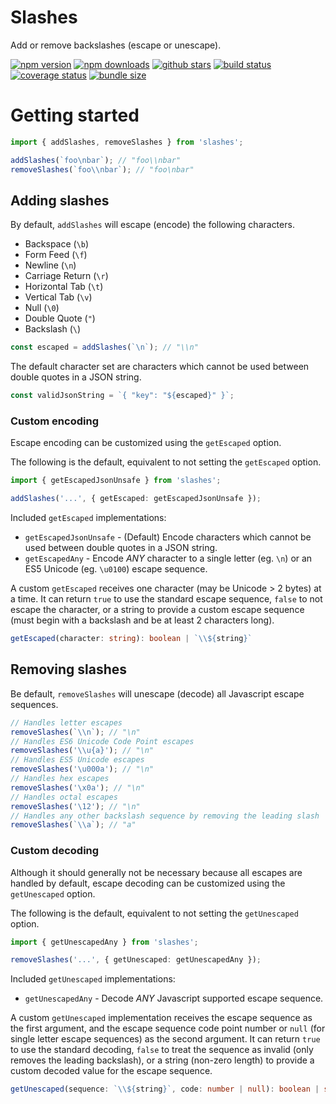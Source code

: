 # Slashes

Add or remove backslashes (escape or unescape).

[![npm version](https://badgen.net/npm/v/slashes?icon=npm&label=version)](https://www.npmjs.com/package/slashes)
[![npm downloads](https://badgen.net/npm/dw/slashes?icon=npm&color=blue&label=downloads)](https://www.npmjs.com/package/slashes)
[![github stars](https://badgen.net/github/stars/Shakeskeyboarde/slashes?icon=github)](https://github.com/Shakeskeyboarde/slashes)
[![build status](https://badgen.net/travis/Shakeskeyboarde/slashes?icon=travis&label=build)](https://www.travis-ci.com/github/Shakeskeyboarde/slashes)
[![coverage status](https://badgen.net/coveralls/c/github/Shakeskeyboarde/slashes/main)](https://coveralls.io/github/Shakeskeyboarde/slashes)
[![bundle size](https://badgen.net/bundlephobia/minzip/slashes?label=size)](https://bundlephobia.com/result?p=slashes)

# Getting started

```ts
import { addSlashes, removeSlashes } from 'slashes';

addSlashes(`foo\nbar`); // "foo\\nbar"
removeSlashes(`foo\\nbar`); // "foo\nbar"
```

## Adding slashes

By default, `addSlashes` will escape (encode) the following characters.

- Backspace (`\b`)
- Form Feed (`\f`)
- Newline (`\n`)
- Carriage Return (`\r`)
- Horizontal Tab (`\t`)
- Vertical Tab (`\v`)
- Null (`\0`)
- Double Quote (`"`)
- Backslash (`\`)

```ts
const escaped = addSlashes(`\n`); // "\\n"
```

The default character set are characters which cannot be used between double quotes in a JSON string.

```ts
const validJsonString = `{ "key": "${escaped}" }`;
```

### Custom encoding

Escape encoding can be customized using the `getEscaped` option.

The following is the default, equivalent to not setting the `getEscaped` option.

```ts
import { getEscapedJsonUnsafe } from 'slashes';

addSlashes('...', { getEscaped: getEscapedJsonUnsafe });
```

Included `getEscaped` implementations:

- `getEscapedJsonUnsafe` - (Default) Encode characters which cannot be used between double quotes in a JSON string.
- `getEscapedAny` - Encode _ANY_ character to a single letter (eg. `\n`) or an ES5 Unicode (eg. `\u0100`) escape sequence.

A custom `getEscaped` receives one character (may be Unicode > 2 bytes) at a time. It can return `true` to use the standard escape sequence, `false` to not escape the character, or a string to provide a custom escape sequence (must begin with a backslash and be at least 2 characters long).

```ts
getEscaped(character: string): boolean | `\\${string}`
```

## Removing slashes

Be default, `removeSlashes` will unescape (decode) all Javascript escape sequences.

```ts
// Handles letter escapes
removeSlashes(`\\n`); // "\n"
// Handles ES6 Unicode Code Point escapes
removeSlashes('\\u{a}'); // "\n"
// Handles ES5 Unicode escapes
removeSlashes('\u000a'); // "\n"
// Handles hex escapes
removeSlashes('\x0a'); // "\n"
// Handles octal escapes
removeSlashes('\12'); // "\n"
// Handles any other backslash sequence by removing the leading slash
removeSlashes(`\\a`); // "a"
```

### Custom decoding

Although it should generally not be necessary because all escapes are handled by default, escape decoding can be customized using the `getUnescaped` option.

The following is the default, equivalent to not setting the `getUnescaped` option.

```ts
import { getUnescapedAny } from 'slashes';

removeSlashes('...', { getUnescaped: getUnescapedAny });
```

Included `getUnescaped` implementations:

- `getUnescapedAny` - Decode _ANY_ Javascript supported escape sequence.

A custom `getUnescaped` implementation receives the escape sequence as the first argument, and the escape sequence code point number or `null` (for single letter escape sequences) as the second argument. It can return `true` to use the standard decoding, `false` to treat the sequence as invalid (only removes the leading backslash), or a string (non-zero length) to provide a custom decoded value for the escape sequence.

```ts
getUnescaped(sequence: `\\${string}`, code: number | null): boolean | string
```
